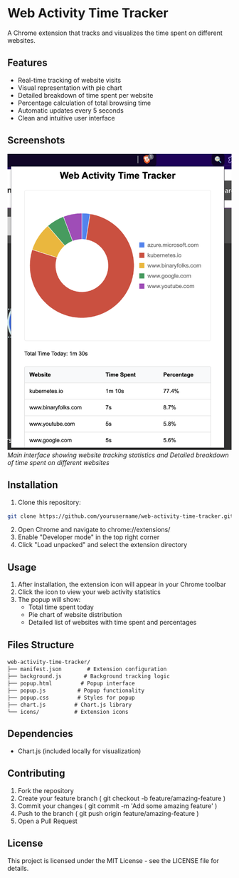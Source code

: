 # Web Activity Time Tracker

A Chrome extension that tracks and visualizes the time spent on different websites.

## Features

- Real-time tracking of website visits
- Visual representation with pie chart
- Detailed breakdown of time spent per website
- Percentage calculation of total browsing time
- Automatic updates every 5 seconds
- Clean and intuitive user interface

## Screenshots

![Extension Interface](screenshots/interface.png)
*Main interface showing website tracking statistics and Detailed breakdown of time spent on different websites*

## Installation
1. Clone this repository:
```bash
git clone https://github.com/yourusername/web-activity-time-tracker.git
```
2. Open Chrome and navigate to chrome://extensions/
3. Enable "Developer mode" in the top right corner
4. Click "Load unpacked" and select the extension directory

## Usage
1. After installation, the extension icon will appear in your Chrome toolbar
2. Click the icon to view your web activity statistics
3. The popup will show:
   - Total time spent today
   - Pie chart of website distribution
   - Detailed list of websites with time spent and percentages

## Files Structure
```plaintext
web-activity-time-tracker/
├── manifest.json        # Extension configuration
├── background.js       # Background tracking logic
├── popup.html         # Popup interface
├── popup.js          # Popup functionality
├── popup.css         # Styles for popup
├── chart.js         # Chart.js library
└── icons/           # Extension icons
```

## Dependencies
- Chart.js (included locally for visualization)

## Contributing
1. Fork the repository
2. Create your feature branch ( git checkout -b feature/amazing-feature )
3. Commit your changes ( git commit -m 'Add some amazing feature' )
4. Push to the branch ( git push origin feature/amazing-feature )
5. Open a Pull Request

## License
This project is licensed under the MIT License - see the LICENSE file for details.